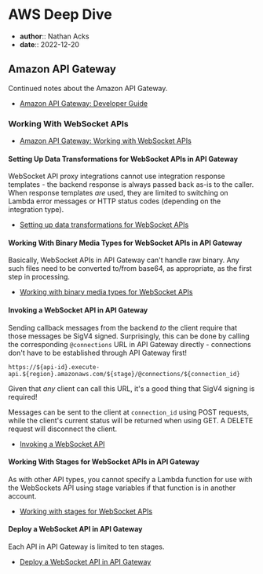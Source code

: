 # AWS Deep Dive

* **author**:: Nathan Acks  
* **date**:: 2022-12-20

## Amazon API Gateway

Continued notes about the Amazon API Gateway.

* [Amazon API Gateway: Developer Guide](https://docs.aws.amazon.com/apigateway/latest/developerguide/welcome.html)

### Working With WebSocket APIs

* [Amazon API Gateway: Working with WebSocket APIs](https://docs.aws.amazon.com/apigateway/latest/developerguide/apigateway-websocket-api.html)

#### Setting Up Data Transformations for WebSocket APIs in API Gateway

WebSocket API proxy integrations cannot use integration response templates - the backend response is always passed back as-is to the caller. When response templates *are* used, they are limited to switching on Lambda error messages or HTTP status codes (depending on the integration type).

* [Setting up data transformations for WebSocket APIs](https://docs.aws.amazon.com/apigateway/latest/developerguide/websocket-api-data-transformations.html)

#### Working With Binary Media Types for WebSocket APIs in API Gateway

Basically, WebSocket APIs in API Gateway can't handle raw binary. Any such files need to be converted to/from base64, as appropriate, as the first step in processing.

* [Working with binary media types for WebSocket APIs](https://docs.aws.amazon.com/apigateway/latest/developerguide/websocket-api-develop-binary-media-types.html)

#### Invoking a WebSocket API in API Gateway

Sending callback messages from the backend *to* the client require that those messages be SigV4 signed. Surprisingly, this can be done by calling the corresponding `@connections` URL in API Gateway directly - connections don't have to be established through API Gateway first!

```
https://${api-id}.execute-api.${region}.amazonaws.com/${stage}/@connections/${connection_id}
```

Given that *any* client can call this URL, it's a good thing that SigV4 signing is required!

Messages can be sent to the client at `connection_id` using POST requests, while the client's current status will be returned when using GET. A DELETE request will disconnect the client.

* [Invoking a WebSocket API](https://docs.aws.amazon.com/apigateway/latest/developerguide/apigateway-how-to-call-websocket-api.html)

#### Working With Stages for WebSocket APIs in API Gateway

As with other API types, you cannot specify a Lambda function for use with the WebSockets API using stage variables if that function is in another account.

* [Working with stages for WebSocket APIs](https://docs.aws.amazon.com/apigateway/latest/developerguide/websocket-api-stages.html)

#### Deploy a WebSocket API in API Gateway

Each API in API Gateway is limited to ten stages.

* [Deploy a WebSocket API in API Gateway](https://docs.aws.amazon.com/apigateway/latest/developerguide/apigateway-set-up-websocket-deployment.html)

